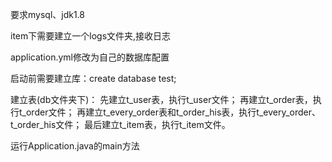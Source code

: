 要求mysql、jdk1.8

item下需要建立一个logs文件夹,接收日志

application.yml修改为自己的数据库配置

启动前需要建立库：create database test;

建立表(db文件夹下)：
先建立t_user表，执行t_user文件；
再建立t_order表，执行t_order文件；
再建立t_every_order表和t_order_his表，执行t_every_order、t_order_his文件；
最后建立t_item表，执行t_item文件。

运行Application.java的main方法